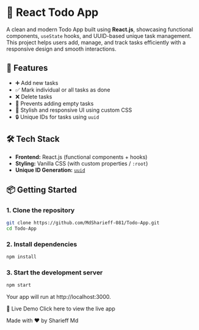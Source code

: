 # 📝 React Todo App

A clean and modern Todo App built using **React.js**, showcasing functional components, `useState` hooks, and UUID-based unique task management. This project helps users add, manage, and track tasks efficiently with a responsive design and smooth interactions.

## 🚀 Features

- ➕ Add new tasks
- ✅ Mark individual or all tasks as done
- ❌ Delete tasks
- 🧠 Prevents adding empty tasks
- 🎨 Stylish and responsive UI using custom CSS
- 🔒 Unique IDs for tasks using `uuid`

## 🛠 Tech Stack

- **Frontend:** React.js (functional components + hooks)
- **Styling:** Vanilla CSS (with custom properties / `:root`)
- **Unique ID Generation:** [`uuid`](https://www.npmjs.com/package/uuid)


## 📦 Getting Started

### 1. Clone the repository
```bash
git clone https://github.com/MdSharieff-081/Todo-App.git
cd Todo-App
```

### 2. Install dependencies
```bash
npm install
```

### 3. Start the development server
```bash
npm start
```
Your app will run at http://localhost:3000.

🔗 Live Demo
Click here to view the live app

<!-- [(https://todo-app-plum-omega.vercel.app/)] -->


Made with ❤️ by Sharieff Md

